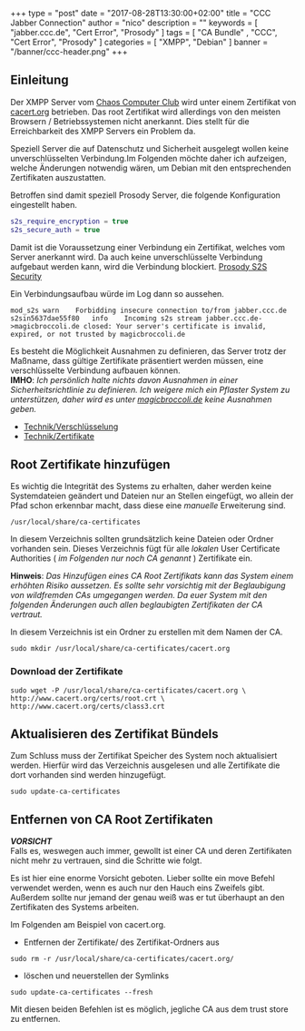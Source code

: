 +++
type = "post"
date = "2017-08-28T13:30:00+02:00"
title = "CCC Jabber Connection"
author = "nico"
description = ""
keywords = [ "jabber.ccc.de", "Cert Error", "Prosody" ]
tags = [ "CA Bundle" , "CCC", "Cert Error", "Prosody" ]
categories = [ "XMPP", "Debian" ]
banner = "/banner/ccc-header.png"
+++
## Einleitung
Der XMPP Server vom [Chaos Computer Club](https://ccc.de) wird unter einem Zertifikat von [cacert.org](https://cacert.org) betrieben. Das root Zertifikat wird allerdings von den meisten Browsern / Betriebssystemen nicht anerkannt. Dies stellt für die Erreichbarkeit des XMPP Servers ein Problem da.

Speziell Server die auf Datenschutz und Sicherheit ausgelegt wollen keine unverschlüsselten Verbindung.Im Folgenden möchte daher ich aufzeigen, welche Änderungen notwendig wären, um Debian mit den entsprechenden Zertifikaten auszustatten.

Betroffen sind damit speziell Prosody Server, die folgende Konfiguration eingestellt haben.
```lua
s2s_require_encryption = true
s2s_secure_auth = true
```
Damit ist die Voraussetzung einer Verbindung ein Zertifikat, welches vom Server anerkannt wird. Da auch keine unverschlüsselte Verbindung aufgebaut werden kann, wird die Verbindung blockiert.
[Prosody S2S Security](https://prosody.im/doc/s2s#security)<br>

Ein Verbindungsaufbau würde im Log dann so aussehen.
```
mod_s2s	warn	Forbidding insecure connection to/from jabber.ccc.de
s2sin5637dae55f80	info	Incoming s2s stream jabber.ccc.de->magicbroccoli.de closed: Your server's certificate is invalid, expired, or not trusted by magicbroccoli.de
```

Es besteht die Möglichkeit Ausnahmen zu definieren, das Server trotz der Maßname, dass gültige Zertifikate präsentiert werden müssen, eine verschlüsselte Verbindung aufbauen können.<br>
**IMHO**: *Ich persönlich halte nichts davon Ausnahmen in einer Sicherheitsrichtlinie zu definieren. Ich weigere mich ein Pflaster System zu unterstützen, daher wird es unter [magicbroccoli.de](//magicbroccoli.de) keine Ausnahmen geben.*

- [Technik/Verschlüsselung](/technik/#verschlüsselung)
- [Technik/Zertifikate](/technik/#zertifikate)

## Root Zertifikate hinzufügen
Es wichtig die Integrität des Systems zu erhalten, daher werden keine Systemdateien geändert und Dateien nur an Stellen eingefügt, wo allein der Pfad schon erkennbar macht, dass diese eine *manuelle* Erweiterung sind.
```
/usr/local/share/ca-certificates
```
In diesem Verzeichnis sollten grundsätzlich keine Dateien oder Ordner vorhanden sein. Dieses Verzeichnis fügt für alle *lokalen* User Certificate Authorities ( *im Folgenden nur noch CA genannt* ) Zertifikate ein.

**Hinweis**: *Das Hinzufügen eines CA Root Zertifikats kann das System einem erhöhten Risiko aussetzen. Es sollte sehr vorsichtig mit der Beglaubigung von wildfremden CAs umgegangen werden. Da euer System mit den folgenden Änderungen auch allen beglaubigten Zertifikaten der CA vertraut.*

In diesem Verzeichnis ist ein Ordner zu erstellen mit dem Namen der CA.<br>
```#!/bin/bash
sudo mkdir /usr/local/share/ca-certificates/cacert.org
```

### Download der Zertifikate
```#!/bin/bash
sudo wget -P /usr/local/share/ca-certificates/cacert.org \
http://www.cacert.org/certs/root.crt \
http://www.cacert.org/certs/class3.crt
```

## Aktualisieren des Zertifikat Bündels
Zum Schluss muss der Zertifikat Speicher des System noch aktualisiert werden. Hierfür wird das Verzeichnis ausgelesen und alle Zertifikate die dort vorhanden sind werden hinzugefügt.
```#!/bin/bash
sudo update-ca-certificates
```

## Entfernen von CA Root Zertifikaten
_**VORSICHT**_<br>
Falls es, weswegen auch immer, gewollt ist einer CA und deren Zertifikaten nicht mehr zu vertrauen, sind die Schritte wie folgt.

Es ist hier eine enorme Vorsicht geboten. Lieber sollte ein move Befehl verwendet werden, wenn es auch nur den Hauch eins Zweifels gibt. Außerdem sollte nur jemand der genau weiß was er tut überhaupt an den Zertifikaten des Systems arbeiten.

Im Folgenden am Beispiel von cacert.org.

- Entfernen der Zertifikate/ des Zertifikat-Ordners aus
```#!/bin/bash
sudo rm -r /usr/local/share/ca-certificates/cacert.org/
```

- löschen und neuerstellen der Symlinks
```#!/bin/bash
sudo update-ca-certificates --fresh
```
Mit diesen beiden Befehlen ist es möglich, jegliche CA aus dem trust store zu entfernen.
